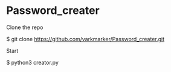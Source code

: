 # Password_creater

Clone the repo

$ git clone https://github.com/varkmarker/Password_creater.git

Start

$ python3 creator.py

